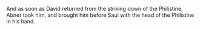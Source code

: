 And as soon as David returned from the striking down of the Philistine, Abner took him, and brought him before Saul with the head of the Philistine in his hand.
